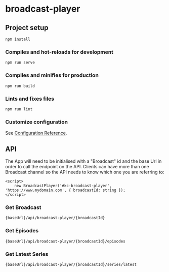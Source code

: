 # broadcast-player

## Project setup
```
npm install
```

### Compiles and hot-reloads for development
```
npm run serve
```

### Compiles and minifies for production
```
npm run build
```

### Lints and fixes files
```
npm run lint
```

### Customize configuration
See [Configuration Reference](https://cli.vuejs.org/config/).

## API

The App will need to be initialised with a "Broadcast" id and the base Url in order to call the endpoint on the API. Clients can have more than one Broadcast channel so the API needs to know which one you are referring to:
```
<script>
	new BroadcastPlayer('#kc-broadcast-player', 'https://www.mydomain.com', { broadcastId: string });
</script>
```

### Get Broadcast
```
{baseUrl}/api/broadcast-player/{broadcastId}
```

### Get Episodes
```
{baseUrl}/api/broadcast-player/{broadcastId}/episodes
```

### Get Latest Series 
```
{baseUrl}/api/broadcast-player/{broadcastId}/series/latest
```
